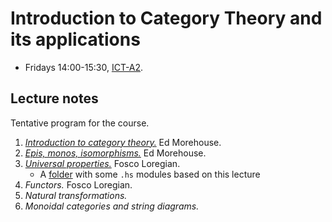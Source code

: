 # Introduction to Category Theory and its applications

-   Fridays 14:00-15:30, [ICT-A2](https://goo.gl/maps/eXAW7u9dy3bHyxdE7).

## Lecture notes

Tentative program for the course.

1.  [_Introduction to category theory._](./CategoryTheory/lecture1.pdf) Ed Morehouse.
2.  [_Epis, monos, isomorphisms._](./CategoryTheory/lecture2.pdf) Ed Morehouse.
3.  [_Universal properties._](./CategoryTheory/week3/week3.pdf) Fosco Loregian.
    -   A [folder](./CategoryTheory/week3/hs/) with some `.hs` modules based on this lecture
4.  _Functors._ Fosco Loregian.
5.  _Natural transformations._
6.  _Monoidal categories and string diagrams._

